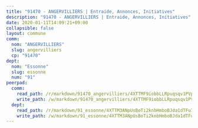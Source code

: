 ```yaml
---
title: "91470 - ANGERVILLIERS | Entraide, Annonces, Initiatives"
description: "91470 - ANGERVILLIERS | Entraide, Annonces, Initiatives"
date: 2020-01-11T14:09:21+09:00
collapsible: false
layout: commune
comm:
  nom: "ANGERVILLIERS"
  slug: angervilliers
  cp: "91470"
dept:
  nom: "Essonne"
  slug: essonne
  num: "91"
peerpad:
  comm:
    read_path: /r/markdown/91470_angervilliers/4XTTMF9iobbLLRpuqsqv1PVp4qKdVKtN1NMhfoiEaGBSYBmpM
    write_path: /w/markdown/91470_angervilliers/4XTTMF9iobbLLRpuqsqv1PVp4qKdVKtN1NMhfoiEaGBSYBmpM-K3TgU91pH9Zv847upWjzoChFAvFddP2X4duHd2Kt8BZxuu34y4ysWASGBUpfVaWkMSsXCyi38LjMc4S6QSpW3sBG3ZTDRJ51y6oN7FMBKdq1rV7y38DPQNHw9P6qka3Zf5rNt67K
  dept:
    read_path: /r/markdown/91_essonne/4XTTM3ANpUsBoTi2knbHmboBJda1dTFu7ky8ZK9dB2RyMMfWF
    write_path: /w/markdown/91_essonne/4XTTM3ANpUsBoTi2knbHmboBJda1dTFu7ky8ZK9dB2RyMMfWF-K3TgUyWqeJSocSvH4aaj1ao8GVHVL7XNdUYQ4QUUeH9BAdnr24zoBJ2C3FCPvjfnNG6dyrzadtyfizxGKpMjZFU9wDjSpA4g6VtDcxL8iEmbLsyV9TFoF7XzgcRopbNZHgpYvcW3
---
```


